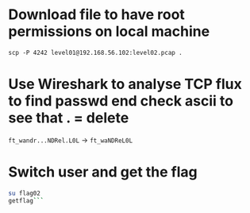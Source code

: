 # Download file to have root permissions on local machine
`scp -P 4242 level01@192.168.56.102:level02.pcap .`

# Use Wireshark to analyse TCP flux to find passwd end check ascii to see that . = delete
`ft_wandr...NDRel.L0L` -> `ft_waNDReL0L`

# Switch user and get the flag
```bash
su flag02
getflag```

